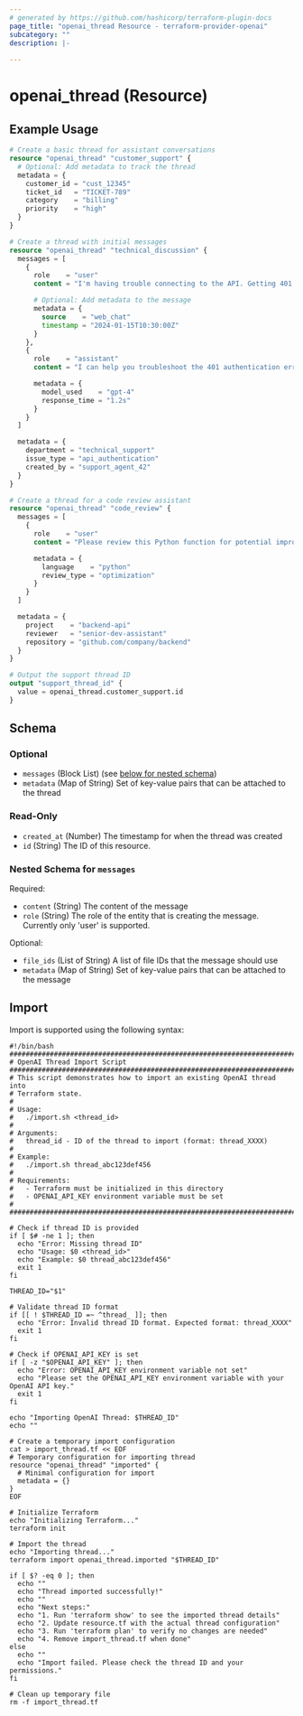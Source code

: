 ```yaml
---
# generated by https://github.com/hashicorp/terraform-plugin-docs
page_title: "openai_thread Resource - terraform-provider-openai"
subcategory: ""
description: |-
  
---
```


# openai_thread (Resource)



## Example Usage

```terraform
# Create a basic thread for assistant conversations
resource "openai_thread" "customer_support" {
  # Optional: Add metadata to track the thread
  metadata = {
    customer_id = "cust_12345"
    ticket_id   = "TICKET-789"
    category    = "billing"
    priority    = "high"
  }
}

# Create a thread with initial messages
resource "openai_thread" "technical_discussion" {
  messages = [
    {
      role    = "user"
      content = "I'm having trouble connecting to the API. Getting 401 errors."

      # Optional: Add metadata to the message
      metadata = {
        source    = "web_chat"
        timestamp = "2024-01-15T10:30:00Z"
      }
    },
    {
      role    = "assistant"
      content = "I can help you troubleshoot the 401 authentication error. This typically indicates an issue with your API key. Let me guide you through some steps to resolve this."

      metadata = {
        model_used    = "gpt-4"
        response_time = "1.2s"
      }
    }
  ]

  metadata = {
    department = "technical_support"
    issue_type = "api_authentication"
    created_by = "support_agent_42"
  }
}

# Create a thread for a code review assistant
resource "openai_thread" "code_review" {
  messages = [
    {
      role    = "user"
      content = "Please review this Python function for potential improvements:\n\ndef calculate_total(items):\n    total = 0\n    for item in items:\n        total = total + item['price'] * item['quantity']\n    return total"

      metadata = {
        language    = "python"
        review_type = "optimization"
      }
    }
  ]

  metadata = {
    project    = "backend-api"
    reviewer   = "senior-dev-assistant"
    repository = "github.com/company/backend"
  }
}

# Output the support thread ID
output "support_thread_id" {
  value = openai_thread.customer_support.id
}
```

<!-- schema generated by tfplugindocs -->
## Schema

### Optional

- `messages` (Block List) (see [below for nested schema](#nestedblock--messages))
- `metadata` (Map of String) Set of key-value pairs that can be attached to the thread

### Read-Only

- `created_at` (Number) The timestamp for when the thread was created
- `id` (String) The ID of this resource.

<a id="nestedblock--messages"></a>
### Nested Schema for `messages`

Required:

- `content` (String) The content of the message
- `role` (String) The role of the entity that is creating the message. Currently only 'user' is supported.

Optional:

- `file_ids` (List of String) A list of file IDs that the message should use
- `metadata` (Map of String) Set of key-value pairs that can be attached to the message

## Import

Import is supported using the following syntax:

```shell
#!/bin/bash
###############################################################################
# OpenAI Thread Import Script
###############################################################################
# This script demonstrates how to import an existing OpenAI thread into
# Terraform state.
#
# Usage:
#   ./import.sh <thread_id>
#
# Arguments:
#   thread_id - ID of the thread to import (format: thread_XXXX)
#
# Example:
#   ./import.sh thread_abc123def456
#
# Requirements:
#   - Terraform must be initialized in this directory
#   - OPENAI_API_KEY environment variable must be set
#
###############################################################################

# Check if thread ID is provided
if [ $# -ne 1 ]; then
  echo "Error: Missing thread ID"
  echo "Usage: $0 <thread_id>"
  echo "Example: $0 thread_abc123def456"
  exit 1
fi

THREAD_ID="$1"

# Validate thread ID format
if [[ ! $THREAD_ID =~ ^thread_ ]]; then
  echo "Error: Invalid thread ID format. Expected format: thread_XXXX"
  exit 1
fi

# Check if OPENAI_API_KEY is set
if [ -z "$OPENAI_API_KEY" ]; then
  echo "Error: OPENAI_API_KEY environment variable not set"
  echo "Please set the OPENAI_API_KEY environment variable with your OpenAI API key."
  exit 1
fi

echo "Importing OpenAI Thread: $THREAD_ID"
echo ""

# Create a temporary import configuration
cat > import_thread.tf << EOF
# Temporary configuration for importing thread
resource "openai_thread" "imported" {
  # Minimal configuration for import
  metadata = {}
}
EOF

# Initialize Terraform
echo "Initializing Terraform..."
terraform init

# Import the thread
echo "Importing thread..."
terraform import openai_thread.imported "$THREAD_ID"

if [ $? -eq 0 ]; then
  echo ""
  echo "Thread imported successfully!"
  echo ""
  echo "Next steps:"
  echo "1. Run 'terraform show' to see the imported thread details"
  echo "2. Update resource.tf with the actual thread configuration"
  echo "3. Run 'terraform plan' to verify no changes are needed"
  echo "4. Remove import_thread.tf when done"
else
  echo ""
  echo "Import failed. Please check the thread ID and your permissions."
fi

# Clean up temporary file
rm -f import_thread.tf
```
